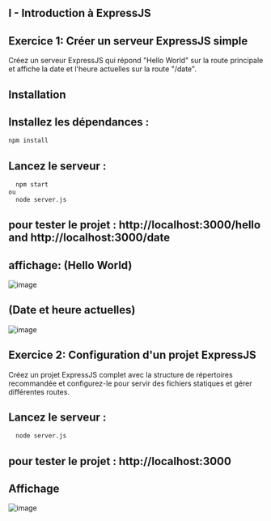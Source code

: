 ## I - Introduction à ExpressJS
## Exercice 1: Créer un serveur ExpressJS simple
Créez un serveur ExpressJS qui répond "Hello World" sur la route principale et affiche la date et l'heure actuelles sur la route "/date".
## Installation
## Installez les dépendances :
   ``` bash command 
npm install
 ```

## Lancez le serveur :
 ``` bash command 
   npm start
ou
   node server.js
 ```
## pour tester le projet : http://localhost:3000/hello  and http://localhost:3000/date  
## affichage: (Hello World)

   ![image](https://github.com/user-attachments/assets/3abb1602-853c-44c2-b873-9a4f32be3c44)

## (Date et heure actuelles)
![image](https://github.com/user-attachments/assets/8ece7686-b31a-4e56-a912-b4ef4b691c87)

## Exercice 2: Configuration d'un projet ExpressJS
Créez un projet ExpressJS complet avec la structure de répertoires recommandée et configurez-le pour servir des fichiers statiques et gérer différentes routes.

## Lancez le serveur :
 ``` bash command 
   node server.js
 ```
## pour tester le projet : http://localhost:3000
## Affichage
![image](https://github.com/user-attachments/assets/b707638f-d048-4577-b0ff-f9188f246f92)




   





     

    
